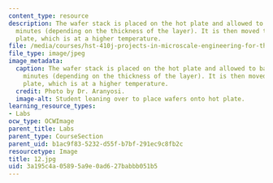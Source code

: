 ```yaml
---
content_type: resource
description: The wafer stack is placed on the hot plate and allowed to bake for several
  minutes (depending on the thickness of the layer). It is then moved to the second
  plate, which is at a higher temperature.
file: /media/courses/hst-410j-projects-in-microscale-engineering-for-the-life-sciences-spring-2007/3a195c4a05895a9e0ad627babbb051b5_12.jpg
file_type: image/jpeg
image_metadata:
  caption: The wafer stack is placed on the hot plate and allowed to bake for several
    minutes (depending on the thickness of the layer). It is then moved to the second
    plate, which is at a higher temperature.
  credit: Photo by Dr. Aranyosi.
  image-alt: Student leaning over to place wafers onto hot plate.
learning_resource_types:
- Labs
ocw_type: OCWImage
parent_title: Labs
parent_type: CourseSection
parent_uid: b1ac9f83-5232-d55f-b7bf-291ec9c8fb2c
resourcetype: Image
title: 12.jpg
uid: 3a195c4a-0589-5a9e-0ad6-27babbb051b5
---
```

